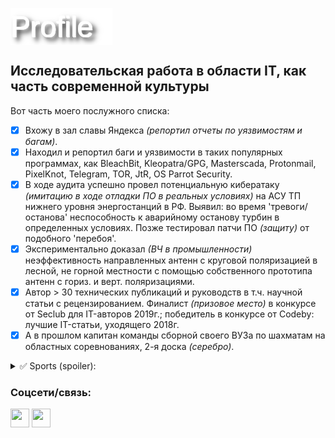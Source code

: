 <a href="https://raw.githubusercontent.com/snooppr/snooppr/main/profiles.png" target="blank"><img align="center" src="https://raw.githubusercontent.com/snooppr/snooppr/main/profiles.png" alt="" height="59" width="163" /></a>

## Исследовательская работа в области IT, как часть современной культуры  
Вот часть моего послужного списка:  
- [X] Вхожу в зал славы Яндекса *(репортил отчеты по уязвимостям и багам)*.  
- [X] Находил и репортил баги и уязвимости в таких популярных программах, как BleachBit, Kleopatra/GPG, Masterscada, Protonmail, PixelKnot, Telegram, TOR, JtR, OS Parrot Security.  
- [X] В ходе аудита успешно провел потенциальную кибератаку *(имитацию в ходе отладки ПО в реальных условиях)* на АСУ ТП нижнего уровня энергостанций в РФ. Выявил: во время 'тревоги/останова' неспособность к аварийному останову турбин в определенных условиях. Позже тестировал патчи ПО *(защиту)* от подобного 'перебоя'.  
- [X] Экспериментально доказал *(ВЧ в промышленности)* неэффективность направленных антенн с круговой поляризацией в лесной, не горной местности с помощью собственного прототипа антенн с гориз. и верт. поляризациями.  
- [X] Автор > 30 технических публикаций и руководств в т.ч. научной статьи с рецензированием. Финалист *(призовое место)* в конкурсе от Seclub для IT-авторов 2019г.; победитель в конкурсе от Codeby: лучшие IT-статьи, уходящего 2018г.  
- [X] А в прошлом капитан команды сборной своего ВУЗа по шахматам на областных соревнованиях, 2-я доска *(серебро)*.  
<details>
<summary>✅ Sports (spoiler):</summary>  

## 🏕️ / 🚴‍♂️ / 🏃/ 🏊‍♂️

<a href="https://raw.githubusercontent.com/snooppr/snooppr/main/github calendar.png" target="blank"><img align="center" src="https://raw.githubusercontent.com/snooppr/snooppr/main/github calendar.png"/></a>  

<a href="https://raw.githubusercontent.com/snooppr/snooppr/main/activity caleblat.png" target="blank"><img align="center" src="https://raw.githubusercontent.com/snooppr/snooppr/main/activity caleblat.png"/></a>  

<a href="https://raw.githubusercontent.com/snooppr/snooppr/main/workout.png" target="blank"><img align="center" src="https://raw.githubusercontent.com/snooppr/snooppr/main/workout.png"/></a>

Постеры созданы на Python из собственных GPX-треков.

<h3 align="left">Таблица спортивно-физических показателей <em>@snooppr</em></h3>

| Активность | Комментарий | Макс. показатель | Примечание |
|--------------|--------------|--------------|--------------|
| Статическое апноэ   | Задержка дыхания под водой   | 2_мин:15_сек   | Море   |
| Вода   | Заплыв под водой   | 28_м   | Бассейн   |
| Вода   | Дальний заплыв   | 7_км   | [Проза](https://habr.com/ru/articles/885386/)   |
| Ходьба   | Марш-бросок   | 106_км / 30.5_ч   | [Проза](https://habr.com/ru/articles/843752/)   |
| Ходьба   | Пеший автономный поход   | 19_д / 360_км   | [Медиа](https://rutube.ru/video/b31fb65b5f66b67ca2c7244ba8059553/?r=wd)   |
| Бег   | Соревнования/тренировки   | 21_км / 2_ч:13_мин  | —   |
| Велоезда   | Круг/singlespeed   | 270_км / сутки   | [Проза](https://habr.com/ru/articles/674294/)   |
| Велоезда   | Велопоход/многодневка   | 10_д / 800_км   | Singlespeed   |
| Воздух  | Прыжок  | 900_м  | Парашют  |
| Отжимания  | Пол  | 80_раз  | За один подход  |
| Отжимания  | Брусья  | 30_раз  | За один подход  |
| Пресс  | —  | 200_раз  | За один подход  |
| Шахматы  | Рейтинг Эло  | 2011  | lichess.org  |
| Бодрствование  | Время без сна  | 48_ч  | Командировка  |
| Глупейший трюк  | Ныряние задней щучкой  |  Тумбочка бассейна  | Крайняя дорожка  |



</details>

<h3 align="left">Соцсети/связь:</h3>
<a href="https://habr.com/ru/users/ne555/articles/" target="blank"><img align="center" src="https://habr.com/favicon.ico" alt="" height="30" width="30" /></a>
<a href="mailto:snoopproject@protonmail.com" target="blank"><img align="center" src="https://cdn-icons-png.flaticon.com/512/9068/9068642.png" alt="" height="30" width="30" /></a>
